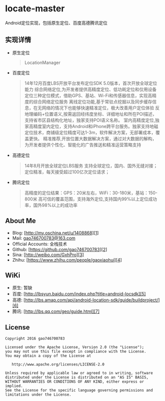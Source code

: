 # locate-master
  Android定位实现，包括原生定位、百度高德腾讯定位
## 实现详情
- 原生定位
    >LocationManager

- 百度定位
    >14年12月百度LBS开放平台发布定位SDK 5.0版本，首次开放全球定位能力
    >综合网络定位,为开发者提供高精度定位、低功耗定位和仅用设备定位三种定位模式，借助GPS、基站、Wi-Fi和传感器信息，实现高精度的综合网络定位服务
    >离线定位功能,基于常驻点挖掘以及同步缓存信息，在无网络的情况下也能够快速精准定位，极大改善用户定位体验
    >反地理编码+位置语义,按需返回经纬度坐标、详细地址和所在POI描述，支持省市区县结构化地址，独家支持POI语义名称。
    >室内高精度定位,独家高精度室内定位，支持Android和iPhone跨平台服务。独家支持地磁定位技术，商铺级定位精度可达1-3m，软件解决方案，无部署成本，覆盖更快。
    >精准推荐,开放位置大数据解决方案，通过对大数据的解构，为开发者提供个性化、智能化的广告推送和精准运营策略支持

- 高德定位
    >14年8月开放全球定位LBS服务
    >支持全球定位，国内、国外无缝对接；
    >定位精准，每天接受超过100亿次定位请求；

- 腾讯定位
    >高精度的定位结果：GPS：20米左右，WiFi：30-180米，基站：150-800米
    >高可信的覆盖范围，支持海外定位,支持国内99%以上定位成功率，国外98%以上的成功率




## About Me

* Blog: [http://my.oschina.net/u/1408868][1]
* Mail: gao746700783@163.com
* Official Accounts: 全栈技术
* Github: [https://github.com/gao746700783][2]
* Sina: [http://weibo.com/GxhPro][3]
* Zhihu: [https://www.zhihu.com/people/gaoxiaohui][4]

## WiKi
* 原生: 暂缺
* 百度: [http://lbsyun.baidu.com/index.php?title=android-locsdk][5]
* 高德: [http://lbs.amap.com/api/android-location-sdk/guide/buildproject/][6]
* 腾讯: [http://lbs.qq.com/geo/guide.html][7]

## License

    Copyright 2016 gao746700783

    Licensed under the Apache License, Version 2.0 (the "License");
    you may not use this file except in compliance with the License.
    You may obtain a copy of the License at

       http://www.apache.org/licenses/LICENSE-2.0

    Unless required by applicable law or agreed to in writing, software
    distributed under the License is distributed on an "AS IS" BASIS,
    WITHOUT WARRANTIES OR CONDITIONS OF ANY KIND, either express or implied.
    See the License for the specific language governing permissions and
    limitations under the License.



[1]: http://my.oschina.net/u/1408868
[2]: https://github.com/gao746700783
[3]: http://weibo.com/GxhPro
[4]: https://www.zhihu.com/people/gaoxiaohui
[5]: http://lbsyun.baidu.com/index.php?title=android-locsdk
[6]: http://lbs.amap.com/api/android-location-sdk/guide/buildproject/
[7]: http://lbs.qq.com/geo/guide.html

